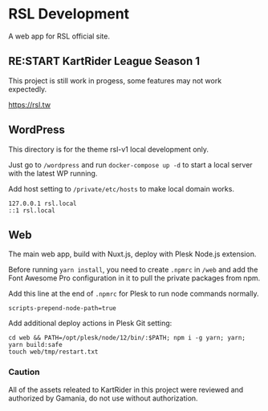 # RSL Development

A web app for RSL official site.


## RE:START KartRider League Season 1

This project is still work in progess, some features may not work expectedly.

https://rsl.tw

## WordPress

This directory is for the theme rsl-v1 local development only.

Just go to `/wordpress` and run `docker-compose up -d` to start a local server with the latest WP running.

Add host setting to `/private/etc/hosts` to make local domain works.

```
127.0.0.1 rsl.local
::1 rsl.local
```

## Web

The main web app, build with Nuxt.js, deploy with Plesk Node.js extension.

Before running `yarn install`, you need to create `.npmrc` in `/web` and add the Font Awesome Pro configuration in it to pull the private packages from npm. 

Add this line at the end of `.npmrc` for Plesk to run node commands normally.

```
scripts-prepend-node-path=true
```

Add additional deploy actions in Plesk Git setting:

```
cd web && PATH=/opt/plesk/node/12/bin/:$PATH; npm i -g yarn; yarn; yarn build:safe
touch web/tmp/restart.txt
```

### **Caution**

All of the assets releated to KartRider in this project were reviewed and authorized by Gamania, do not use without authorization.
